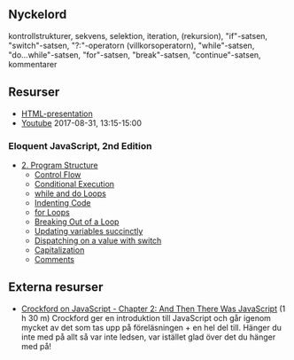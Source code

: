 ## Nyckelord

kontrollstrukturer, sekvens, selektion, iteration, (rekursion), "if"-satsen, "switch"-satsen, "?:"-operatorn (villkorsoperatorn), "while"-satsen, "do...while"-satsen, "for"-satsen, "break"-satsen, "continue"-satsen, kommentarer

## Resurser

- [HTML-presentation](https://rawgit.com/1dv021/syllabus/master/presentationer/02/index.html#)
- [Youtube](https://youtu.be/tKBsk1R3v8w) 2017-08-31, 13:15-15:00

### Eloquent JavaScript, 2nd Edition

- [2. Program Structure](http://eloquentjavascript.net/02_program_structure.html)
  - [Control Flow](http://eloquentjavascript.net/02_program_structure.html#h_rDxYNPd65Z)
  - [Conditional Execution](http://eloquentjavascript.net/02_program_structure.html#h_wpz5oi2dy7)
  - [while and do Loops](http://eloquentjavascript.net/02_program_structure.html#h_FaGGgUI+MM)
  - [Indenting Code](http://eloquentjavascript.net/02_program_structure.html#h_3I0M2f1Cmh)
  - [for Loops](http://eloquentjavascript.net/02_program_structure.html#h_oupMC+5FKN)
  - [Breaking Out of a Loop](http://eloquentjavascript.net/02_program_structure.html#h_WWKAoSPJ47)
  - [Updating variables succinctly](http://eloquentjavascript.net/02_program_structure.html#h_TGUhwjSkqm)
  - [Dispatching on a value with switch](http://eloquentjavascript.net/02_program_structure.html#h_jMKsa0SXdL)
  - [Capitalization](http://eloquentjavascript.net/02_program_structure.html#h_t54vuASjLD)
  - [Comments](http://eloquentjavascript.net/02_program_structure.html#h_/OBuIOX390)

## Externa resurser

- [Crockford on JavaScript - Chapter 2: And Then There Was JavaScript](https://youtu.be/RO1Wnu-xKoY) (1 h 30 m) Crockford ger en introduktion till JavaScript och går igenom mycket av det som tas upp på föreläsningen + en hel del till. Hänger du inte med på allt så var inte ledsen, var istället glad över det du hänger med på!
